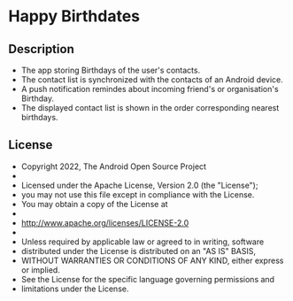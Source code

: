 # Happy Birthdates

## Description

* The app storing Birthdays of the user's contacts. 
* The contact list is synchronized with the contacts of an Android device.
* A push notification remindes about incoming friend's or organisation's Birthday.
* The displayed contact list is shown in the order corresponding nearest birthdays.

## License

* Copyright 2022, The Android Open Source Project 
* 
* Licensed under the Apache License, Version 2.0 (the "License"); 
* you may not use this file except in compliance with the License. 
* You may obtain a copy of the License at 
* 
* http://www.apache.org/licenses/LICENSE-2.0 
* 
* Unless required by applicable law or agreed to in writing, software 
* distributed under the License is distributed on an "AS IS" BASIS, 
* WITHOUT WARRANTIES OR CONDITIONS OF ANY KIND, either express or implied. 
* See the License for the specific language governing permissions and 
* limitations under the License. 

